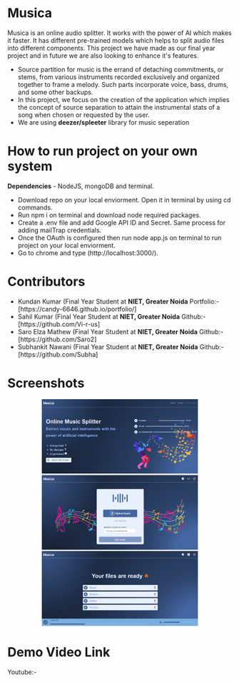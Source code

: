 # Musica

Musica is an online audio splitter. It works with the power of AI which makes it faster.
It has different pre-trained models which helps to split audio files into different components. 
This project we have made as our final year project and in future we are also looking to enhance it's features.

<ul>
  <li>Source partition for music is the errand of detaching commitments, or stems, from
various instruments recorded exclusively and organized together to frame a melody.
    Such parts incorporate voice, bass, drums, and some other backups.</li>
  <li>In this project, we focus on the creation of the application which implies the concept of source separation
    to attain the instrumental stats of a song when chosen or requested by the user.</li>
  <li>We are using <b>deezer/spleeter</b> library for music seperation</li>
 </ul>
 
 
 # How to run project on your own system
 **Dependencies** - NodeJS, mongoDB and terminal.
 <ul>
  <li>Download repo on your local enviorment. Open it in terminal by using cd commands.</li>
  <li>Run npm i on terminal and download node required packages.</li>
  <li>Create a .env file and add Google API ID and Secret. Same process for adding mailTrap credentials.</li>
  <li>Once the OAuth is configured then run node app.js on terminal to run project on your local enviorment.</li>
  <li>Go to chrome and type (http://localhost:3000/).</li>
</ul>

# Contributors
 <ul>
  <li>Kundan Kumar (Final Year Student at <b>NIET, Greater Noida</b> Portfolio:- [https://candy-6646.github.io/portfolio/]</li>
  <li>Sahil Kumar (Final Year Student at <b>NIET, Greater Noida</b> Github:- [https://github.com/Vi-r-us]</li>
  <li>Saro Elza Mathew (Final Year Student at <b>NIET, Greater Noida</b> Github:- [https://github.com/Saro2]</li>
  <li>Subhankit Nawani (Final Year Student at <b>NIET, Greater Noida</b> Github:- [https://github.com/Subha]</li>
</ul>

 # Screenshots
<p align="center">
  <img src="/screenshots/homepage.png" width="350" title="hover text" alt="homepage">
  <img src="/screenshots/dashboard.png" width="350" title="hover text" alt="dashboard">
  <img src="/screenshots/download page.png" width="350" title="hover text" alt="download page">
</p>

# Demo Video Link
Youtube:- <a href="https://youtu.be/DzPDmF4xJQM" alt="Youtube link of demo video" />
